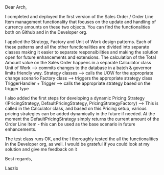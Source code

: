 Dear Arch,

I completed and deployed the first version of the Sales Order / Order Line Item management functionality that focuses on the update and handling of currency amounts on these two objects.
You can find the functionalities both on Github and in the Developer org.

I applied the Strategy, Factory and Unit of Work design patterns. 
Each of these patterns and all the other functionalities are divided into separate classes making it easier to separate responsibilities and making the solution open for future enhancements and extensions.
The calculation of the Total Amount value on the Sales Order happens in a separate Calculator class
Unit of Work --> commits changes to the database in a batch & governor limits friendly way.
Strategy classes --> calls the UOW for the appropriate change scenario
Factory class --> triggers the appropriate strategy class
TriggerHandler + Trigger --> calls the appropriate strategy based on the trigger type

I also added the first steps for developing a dynamic Pricing Strategy (IPricingStrategy, DefaultPricingStrategy, PricingStrategyFactory) --> This is called in the Calculator class, and based on this Pricing setup, various pricing strategies can be added dynamically in the future if needed. At the moment the DefaultPricingStrategy simply returns the current amount of the Order Line Item - this can be used as the base scenario in future enhancements.

The test class runs OK, and the I thoroughly tested the all the functionalities in the Developer org, as well.
I would be grateful if you could look at my solution and give me feedback on it

Best regards,

Laszlo
